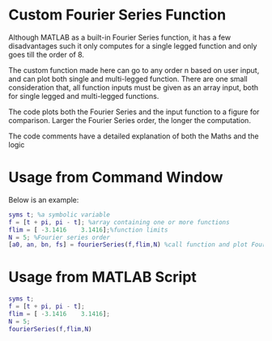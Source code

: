# Custom Fourier Series Function

Although MATLAB as a built-in Fourier Series function, it has a few disadvantages such it only computes for a single legged function and only goes till the order of 8.

The custom function made here can go to any order n based on user input, and can plot both single and multi-legged function. There are one small consideration that, all function inputs must be given as an array input, both for single legged and multi-legged functions.

The code plots both the Fourier Series and the input function to a figure for comparison. Larger the Fourier Series order, the longer the computation.

The code comments have a detailed explanation of both the Maths and the logic

# Usage from Command Window

Below is an example:
```MATLAB
syms t; %a symbolic variable
f = [t + pi, pi - t]; %array containing one or more functions
flim = [ -3.1416    3.1416];%function limits
N = 5; %Fourier series order
[a0, an, bn, fs] = fourierSeries(f,flim,N) %call function and plot Fourier Series for visualisation
```
# Usage from MATLAB Script
```MATLAB
syms t;
f = [t + pi, pi - t];
flim = [ -3.1416    3.1416];
N = 5;
fourierSeries(f,flim,N)
```